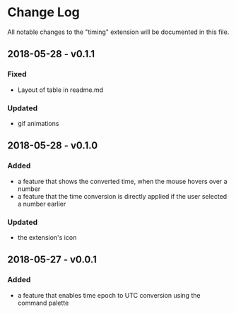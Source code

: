 # Change Log
All notable changes to the "timing" extension will be documented in this file.

## 2018-05-28 - v0.1.1
### Fixed
* Layout of table in readme.md
### Updated
* gif animations

## 2018-05-28 - v0.1.0
### Added
* a feature that shows the converted time, when the mouse hovers over a number
*  a feature that the time conversion is directly applied if the user selected a number earlier
### Updated
* the extension's icon

## 2018-05-27 - v0.0.1
### Added
* a feature that enables time epoch to UTC conversion using the command palette
